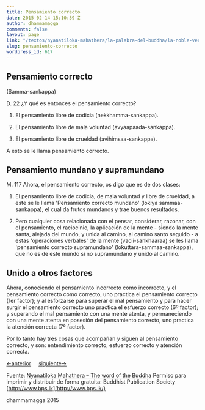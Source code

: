 ```yaml
---
title: Pensamiento correcto
date: 2015-02-14 15:10:59 Z
author: dhammamagga
comments: false
layout: page
link: "/textos/nyanatiloka-mahathera/la-palabra-del-buddha/la-noble-verdad-del-camino-que-lleva-a-la-extincion-del-sufrimiento/pensamiento-correcto/"
slug: pensamiento-correcto
wordpress_id: 617
---
```


## Pensamiento correcto
(Samma-sankappa)


D. 22
¿Y qué es entonces el pensamiento correcto?

1. El pensamiento libre de codicia (nekkhamma-sankappa).

2. El pensamiento libre de mala voluntad (avyaapaada-sankappa).

3. El pensamiento libre de crueldad (avihimsaa-sankappa).

A esto se le llama pensamiento correcto.


## Pensamiento mundano y supramundano


M. 117
Ahora, el pensamiento correcto, os digo que es de dos clases:

1. El pensamiento libre de codicia, de mala voluntad y libre de crueldad, a este se le llama 'Pensamiento correcto mundano' (lokiya sammaa-sankappa), el cual da frutos mundanos y trae buenos resultados.

2. Pero cualquier cosa relacionada con el pensar, considerar, razonar, con el pensamiento, el raciocinio, la aplicación de la mente - siendo la mente santa, alejada del mundo, y unida al camino, al camino santo seguido - a estas 'operaciones verbales' de la mente (vacii-sankhaaraa) se les llama 'pensamiento correcto supramundano' (lokuttara-sammaa-sankappa), que no es de este mundo si no supramundano y unido al camino.


## Unido a otros factores


Ahora, conociendo el pensamiento incorrecto como incorrecto, y el pensamiento correcto como correcto, uno practica el pensamiento correcto (1er factor); y al esforzarse para superar el mal pensamiento y para hacer surgir el pensamiento correcto uno practica el esfuerzo correcto (6º factor); y superando el mal pensamiento con una mente atenta, y permaneciendo con una mente atenta en posesión del pensamiento correcto, uno practica la atención correcta (7º factor).


Por lo tanto hay tres cosas que acompañan y siguen al pensamiento correcto, y son: entendimiento correcto, esfuerzo correcto y atención correcta.




[<-anterior](/textos/nyanatiloka-mahathera/la-palabra-del-buddha/la-noble-verdad-del-camino-que-lleva-a-la-extincion-del-sufrimiento/entendimiento-correcto/)     [siguiente->](/textos/nyanatiloka-mahathera/la-palabra-del-buddha/la-noble-verdad-del-camino-que-lleva-a-la-extincion-del-sufrimiento/habla-correcta/)




Fuente: [Nyanatiloka Mahathera – The word of the Buddha](http://www.enabling.org/ia/vipassana/Archive/N/Nyanatiloka/WOB/index.html)
Permiso para imprimir y distribuir de forma gratuita:
Buddhist Publication Society
[http://www.bps.lk](http://www.bps.lk/)




dhammamagga 2015



